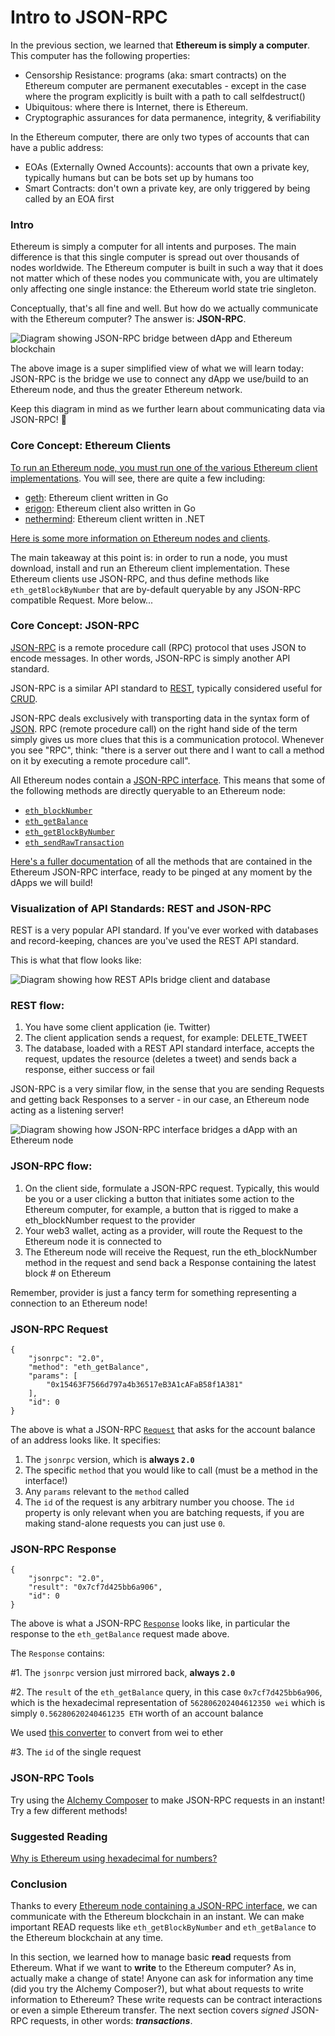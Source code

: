 # Intro to JSON-RPC

In the previous section, we learned that **Ethereum is simply a computer**. This computer has the following properties:

- Censorship Resistance: programs (aka: smart contracts) on the Ethereum computer are permanent executables - except in the case where the program explicitly is built with a path to call selfdestruct()
- Ubiquitous: where there is Internet, there is Ethereum.
- Cryptographic assurances for data permanence, integrity, & verifiability

In the Ethereum computer, there are only two types of accounts that can have a public address:

- EOAs (Externally Owned Accounts): accounts that own a private key, typically humans but can be bots set up by humans too
- Smart Contracts: don't own a private key, are only triggered by being called by an EOA first

### Intro

Ethereum is simply a computer for all intents and purposes. The main difference is that this single computer is spread out over thousands of nodes worldwide. The Ethereum computer is built in such a way that it does not matter which of these nodes you communicate with, you are ultimately only affecting one single instance: the Ethereum world state trie singleton.

Conceptually, that's all fine and well. But how do we actually communicate with the Ethereum computer? The answer is: **JSON-RPC**.

![Diagram showing JSON-RPC bridge between dApp and Ethereum blockchain](https://react-to-web3-bootcamp.vercel.app/content/module-1/L5/1-rpc-dapp-eth.png)

The above image is a super simplified view of what we will learn today: JSON-RPC is the bridge we use to connect any dApp we use/build to an Ethereum node, and thus the greater Ethereum network.

Keep this diagram in mind as we further learn about communicating data via JSON-RPC! 🧠

### Core Concept: Ethereum Clients

[To run an Ethereum node, you must run one of the various Ethereum client implementations](https://ethernodes.org/). You will see, there are quite a few including:

- [geth](https://github.com/ethereum/go-ethereum): Ethereum client written in Go
- [erigon](https://github.com/ledgerwatch/erigon): Ethereum client also written in Go
- [nethermind](https://github.com/NethermindEth/nethermind): Ethereum client written in .NET

[Here is some more information on Ethereum nodes and clients](https://ethereum.org/en/developers/docs/nodes-and-clients/).

The main takeaway at this point is: in order to run a node, you must download, install and run an Ethereum client implementation. These Ethereum clients use JSON-RPC, and thus define methods like `eth_getBlockByNumber` that are by-default queryable by any JSON-RPC compatible Request. More below...

### Core Concept: JSON-RPC

[JSON-RPC](https://www.jsonrpc.org/) is a remote procedure call (RPC) protocol that uses JSON to encode messages. In other words, JSON-RPC is simply another API standard.

JSON-RPC is a similar API standard to [REST](https://www.redhat.com/en/topics/api/what-is-a-rest-api), typically considered useful for [CRUD](https://en.wikipedia.org/wiki/Create,_read,_update_and_delete).

JSON-RPC deals exclusively with transporting data in the syntax form of [JSON](https://www.w3schools.com/js/js_json_intro.asp). RPC (remote procedure call) on the right hand side of the term simply gives us more clues that this is a communication protocol. Whenever you see "RPC", think: "there is a server out there and I want to call a method on it by executing a remote procedure call".

All Ethereum nodes contain a [JSON-RPC interface](https://ethereum.org/en/developers/docs/apis/json-rpc/). This means that some of the following methods are directly queryable to an Ethereum node:

- [`eth_blockNumber`](https://docs.alchemy.com/reference/eth-blocknumber)
- [`eth_getBalance`](https://docs.alchemy.com/reference/eth-getbalance)
- [`eth_getBlockByNumber`](https://docs.alchemy.com/reference/eth-getblockbynumber)
- [`eth_sendRawTransaction`](https://docs.alchemy.com/reference/eth-sendrawtransaction)

[Here's a fuller documentation](https://docs.alchemy.com/reference/ethereum-api-endpoints) of all the methods that are contained in the Ethereum JSON-RPC interface, ready to be pinged at any moment by the dApps we will build!

### Visualization of API Standards: REST and JSON-RPC

REST is a very popular API standard. If you've ever worked with databases and record-keeping, chances are you've used the REST API standard.

This is what that flow looks like:

![Diagram showing how REST APIs bridge client and database](https://react-to-web3-bootcamp.vercel.app/content/module-1/L5/2-rest-api.png)

### REST flow:

1. You have some client application (ie. Twitter)
2. The client application sends a request, for example: DELETE_TWEET
3. The database, loaded with a REST API standard interface, accepts the request, updates the resource (deletes a tweet) and sends back a response, either success or fail

JSON-RPC is a very similar flow, in the sense that you are sending Requests and getting back Responses to a server - in our case, an Ethereum node acting as a listening server!

![Diagram showing how JSON-RPC interface bridges a dApp with an Ethereum node](https://react-to-web3-bootcamp.vercel.app/content/module-1/L5/3-json-rpc-interface.png)

### JSON-RPC flow:

1. On the client side, formulate a JSON-RPC request. Typically, this would be you or a user clicking a button that initiates some action to the Ethereum computer, for example, a button that is rigged to make a eth_blockNumber request to the provider
2. Your web3 wallet, acting as a provider, will route the Request to the Ethereum node it is connected to
3. The Ethereum node will receive the Request, run the eth_blockNumber method in the request and send back a Response containing the latest block # on Ethereum

Remember, provider is just a fancy term for something representing a connection to an Ethereum node!

### JSON-RPC Request

    {
        "jsonrpc": "2.0",
        "method": "eth_getBalance",
        "params": [
            "0x15463F7566d797a4b36517eB3A1cAFaB58f1A381"
        ],
        "id": 0
    }

The above is what a JSON-RPC [`Request`](https://www.jsonrpc.org/specification#request_object) that asks for the account balance of an address looks like. It specifies:

1. The `jsonrpc` version, which is **always `2.0`**
2. The specific `method` that you would like to call (must be a method in the interface!)
3. Any `params` relevant to the `method` called
4. The `id` of the request is any arbitrary number you choose. The `id` property is only relevant when you are batching requests, if you are making stand-alone requests you can just use `0`.

### JSON-RPC Response

    {
        "jsonrpc": "2.0",
        "result": "0x7cf7d425bb6a906",
        "id": 0
    }

The above is what a JSON-RPC [`Response`](https://www.jsonrpc.org/specification#response_object) looks like, in particular the response to the `eth_getBalance` request made above.

The `Response` contains:

#1. The `jsonrpc` version just mirrored back, **always `2.0`**

#2. The `result` of the `eth_getBalance` query, in this case `0x7cf7d425bb6a906`, which is the hexadecimal representation of `562806202404612350 wei` which is simply `0.56280620240461235 ETH` worth of an account balance

We used [this converter](https://www.alchemy.com/gwei-calculator) to convert from wei to ether

#3. The `id` of the single request

### JSON-RPC Tools

Try using the [Alchemy Composer](https://dashboard.alchemy.com/composer) to make JSON-RPC requests in an instant! Try a few different methods!

### Suggested Reading

[Why is Ethereum using hexadecimal for numbers?](https://ethereum.stackexchange.com/questions/26710/why-is-ethereum-json-rpc-using-hexidecimal-for-numbers)

### Conclusion

Thanks to every [Ethereum node containing a JSON-RPC interface](https://ethereum.github.io/execution-apis/api-documentation/), we can communicate with the Ethereum blockchain in an instant. We can make important READ requests like `eth_getBlockByNumber` and `eth_getBalance` to the Ethereum blockchain at any time.

In this section, we learned how to manage basic **read** requests from Ethereum. What if we want to **write** to the Ethereum computer? As in, actually make a change of state! Anyone can ask for information any time (did you try the Alchemy Composer?), but what about requests to write information to Ethereum? These write requests can be contract interactions or even a simple Ethereum transfer. The next section covers _signed_ JSON-RPC requests, in other words: **_transactions_**.
